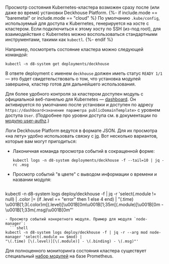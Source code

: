 Просмотр состояния Kubernetes-кластера возможен сразу после (или даже во время) установки Deckhouse Platform.
{%- if include.mode == "baremetal" or include.mode == "cloud" %} По умолчанию `.kube/config`, используемый для доступа к Kubernetes, генерируется на хосте с кластером. Если подключиться к этому хосту по SSH (из-под root), для взаимодействия с Kubernetes можно воспользоваться стандартными инструментами, такими как `kubectl`.
{%- endif %}

Например, посмотреть состояние кластера можно следующей командой:

```shell
kubectl -n d8-system get deployments/deckhouse
```

В ответе deployment с именем `deckhouse` должен иметь статус `READY 1/1` — это будет свидетельствовать о том, что установка модулей завершена, кластер готов для дальнейшего использования.

Для более удобного контроля за кластером доступен модуль с официальной веб-панелью для Kubernetes — [dashboard](/ru/documentation/v1/modules/500-dashboard/). Он активируется по умолчанию после установки и доступен по адресу `https://dashboard<значение параметра publicDomainTemplate>` с уровнем доступа `User`. (Подробнее про уровни доступа см. в документации по [модулю user-authz](/ru/documentation/v1/modules/140-user-authz/).)

Логи Deckhouse Platform ведутся в формате JSON. Для их просмотра «на лету» удобно использовать связку с [jq](https://stedolan.github.io/jq/download/). Вот несколько вариантов, которые вам могут пригодиться:
- Лаконичная команда просмотра событий в сокращенной форме:
  ```shell
  kubectl logs -n d8-system deployments/deckhouse -f --tail=10 | jq -rc .msg
  ```
- Просмотр событий "в цвете" с выводом информации о времени и названии модуля:
  ```shell
kubectl -n d8-system logs deploy/deckhouse -f | jq -r 'select(.module != null) | .color |= (if .level == "error" then 1 else 4 end) |
"\(.time) \u001B[1;3\(.color)m[\(.level)]\u001B[0m\u001B[1;35m[\(.module)]\u001B[0m - \u001B[1;33m\(.msg)\u001B[0m"'
```
- Просмотр событий конкретного модуля. Пример для модуля `node-manager`:
  ```shell
kubectl -n d8-system logs deploy/deckhouse -f | jq -r --arg mod node-manager 'select(.module == $mod) |
"\(.time) [\(.level)][\(.module)] - \(.binding) - \(.msg)"'
```

Для полноценного мониторинга состояния кластера существует специальный [набор модулей](/ru/documentation/v1/modules/300-prometheus/) на базе Prometheus.
